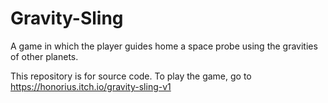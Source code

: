 # Gravity-Sling
A game in which the player guides home a space probe using the gravities of other planets. 

This repository is for source code. To play the game, go to https://honorius.itch.io/gravity-sling-v1
